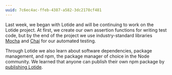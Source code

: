```yaml
---
uuid: 7c6ec4ac-ffeb-4387-a582-3dc2178cf481
---
```


Last week, we began with Lotide and will be continuing to work on the Lotide project. At first, we create our own assertion functions for writing test code, but by the end of the project we use industry-standard libraries [Mocha](https://mochajs.org) and [Chai](https://www.chaijs.com) for our automated testing.

Through Lotide we also learn about software dependencies, package management, and npm, the package manager of choice in the Node community. We learned that anyone can publish their own npm package by [publishing Lotide](https://flex-web.compass.lighthouselabs.ca/workbooks/flex-m01w4/activities/374?journey_step=32&workbook=7).